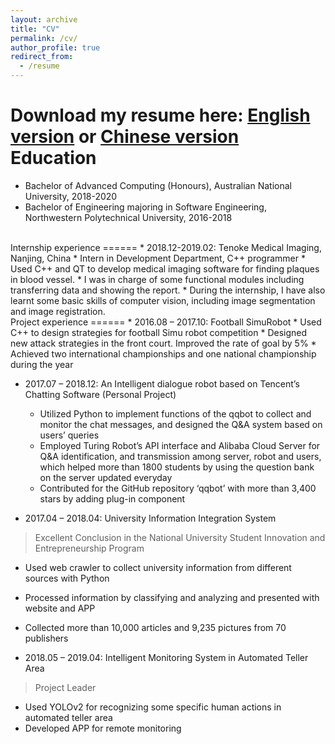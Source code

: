 ```yaml
---
layout: archive
title: "CV"
permalink: /cv/
author_profile: true
redirect_from:
  - /resume
---
```


Download my resume here: [English version](/files/resume_en.pdf) or [Chinese version](/files/resume_cn.pdf)
<br>
Education
======
* Bachelor of Advanced Computing (Honours), Australian National University, 2018-2020
* Bachelor of Engineering majoring in Software Engineering, Northwestern Polytechnical University, 2016-2018
<br>
Internship experience
======
* 2018.12-2019.02: Tenoke Medical Imaging, Nanjing, China
  * Intern in Development Department, C++ programmer
  * Used C++ and QT to develop medical imaging software for finding plaques in blood vessel.
  * I was in charge of some functional modules including transferring data and showing the report.
  * During the internship, I have also learnt some basic skills of computer vision, including image segmentation and image registration.
<br>
Project experience
======
* 2016.08 – 2017.10: Football SimuRobot 
  * Used C++ to design strategies for football Simu robot competition
  * Designed new attack strategies in the front court. Improved the rate of goal by 5%
  * Achieved two international championships and one national championship during the year

* 2017.07 – 2018.12: An Intelligent dialogue robot based on Tencent’s Chatting Software (Personal Project)
  * Utilized Python to implement functions of the qqbot to collect and monitor the chat messages, and designed the Q&A system based on users’ queries
  * Employed Turing Robot’s API interface and Alibaba Cloud Server for Q&A identification, and transmission among server, robot and users, which helped more than 1800 students by using the question bank on the server updated everyday
  * Contributed for the GitHub repository ‘qqbot’ with more than 3,400 stars by adding plug-in component

* 2017.04 – 2018.04: University Information Integration System 
> Excellent Conclusion in the National University Student Innovation and Entrepreneurship Program
  * Used web crawler to collect university information from different sources with Python
  * Processed information by classifying and analyzing and presented with website and APP
  * Collected more than 10,000 articles and 9,235 pictures from 70 publishers

* 2018.05 – 2019.04: Intelligent Monitoring System in Automated Teller Area 
> Project Leader
  * Used YOLOv2 for recognizing some specific human actions in automated teller area
  * Developed APP for remote monitoring
<!-- Skills
======
* Skill 1
* Skill 2
  * Sub-skill 2.1
  * Sub-skill 2.2
  * Sub-skill 2.3
* Skill 3 -->
<!-- 
Publications
======
  <ul>{% for post in site.publications %}
    {% include archive-single-cv.html %}
  {% endfor %}</ul>
  
Talks
======
  <ul>{% for post in site.talks %}
    {% include archive-single-talk-cv.html %}
  {% endfor %}</ul>
  
Teaching
======
  <ul>{% for post in site.teaching %}
    {% include archive-single-cv.html %}
  {% endfor %}</ul>
  
Service and leadership
======
* Currently signed in to 43 different slack teams -->
